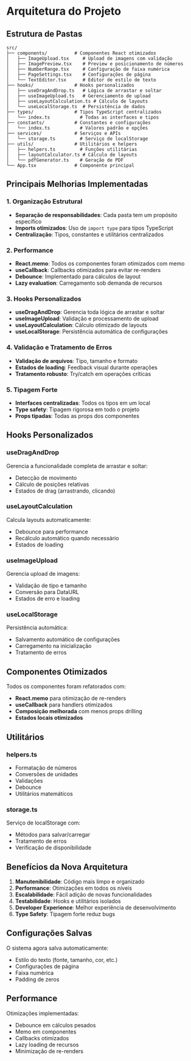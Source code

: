 # Arquitetura do Projeto

## Estrutura de Pastas

```
src/
├── components/          # Componentes React otimizados
│   ├── ImageUpload.tsx     # Upload de imagens com validação
│   ├── ImagePreview.tsx    # Preview e posicionamento de números
│   ├── NumberRange.tsx     # Configuração de faixa numérica
│   ├── PageSettings.tsx    # Configurações de página
│   └── TextEditor.tsx      # Editor de estilo de texto
├── hooks/               # Hooks personalizados
│   ├── useDragAndDrop.ts   # Lógica de arrastar e soltar
│   ├── useImageUpload.ts   # Gerenciamento de upload
│   ├── useLayoutCalculation.ts # Cálculo de layouts
│   └── useLocalStorage.ts  # Persistência de dados
├── types/               # Tipos TypeScript centralizados
│   └── index.ts           # Todas as interfaces e tipos
├── constants/           # Constantes e configurações
│   └── index.ts           # Valores padrão e opções
├── services/            # Serviços e APIs
│   └── storage.ts         # Serviço de localStorage
├── utils/               # Utilitários e helpers
│   ├── helpers.ts         # Funções utilitárias
│   ├── layoutCalculator.ts # Cálculo de layouts
│   └── pdfGenerator.ts    # Geração de PDF
└── App.tsx              # Componente principal
```

## Principais Melhorias Implementadas

### 1. Organização Estrutural
- **Separação de responsabilidades**: Cada pasta tem um propósito específico
- **Imports otimizados**: Uso de `import type` para tipos TypeScript
- **Centralização**: Tipos, constantes e utilitários centralizados

### 2. Performance
- **React.memo**: Todos os componentes foram otimizados com memo
- **useCallback**: Callbacks otimizados para evitar re-renders
- **Debounce**: Implementado para cálculos de layout
- **Lazy evaluation**: Carregamento sob demanda de recursos

### 3. Hooks Personalizados
- **useDragAndDrop**: Gerencia toda lógica de arrastar e soltar
- **useImageUpload**: Validação e processamento de upload
- **useLayoutCalculation**: Cálculo otimizado de layouts
- **useLocalStorage**: Persistência automática de configurações

### 4. Validação e Tratamento de Erros
- **Validação de arquivos**: Tipo, tamanho e formato
- **Estados de loading**: Feedback visual durante operações
- **Tratamento robusto**: Try/catch em operações críticas

### 5. Tipagem Forte
- **Interfaces centralizadas**: Todos os tipos em um local
- **Type safety**: Tipagem rigorosa em todo o projeto
- **Props tipadas**: Todas as props dos componentes

## Hooks Personalizados

### useDragAndDrop
Gerencia a funcionalidade completa de arrastar e soltar:
- Detecção de movimento
- Cálculo de posições relativas
- Estados de drag (arrastrando, clicando)

### useLayoutCalculation
Calcula layouts automaticamente:
- Debounce para performance
- Recálculo automático quando necessário
- Estados de loading

### useImageUpload
Gerencia upload de imagens:
- Validação de tipo e tamanho
- Conversão para DataURL
- Estados de erro e loading

### useLocalStorage
Persistência automática:
- Salvamento automático de configurações
- Carregamento na inicialização
- Tratamento de erros

## Componentes Otimizados

Todos os componentes foram refatorados com:
- **React.memo** para otimização de re-renders
- **useCallback** para handlers otimizados
- **Composição melhorada** com menos props drilling
- **Estados locais otimizados**

## Utilitários

### helpers.ts
- Formatação de números
- Conversões de unidades
- Validações
- Debounce
- Utilitários matemáticos

### storage.ts
Serviço de localStorage com:
- Métodos para salvar/carregar
- Tratamento de erros
- Verificação de disponibilidade

## Benefícios da Nova Arquitetura

1. **Manutenibilidade**: Código mais limpo e organizado
2. **Performance**: Otimizações em todos os níveis
3. **Escalabilidade**: Fácil adição de novas funcionalidades
4. **Testabilidade**: Hooks e utilitários isolados
5. **Developer Experience**: Melhor experiência de desenvolvimento
6. **Type Safety**: Tipagem forte reduz bugs

## Configurações Salvas

O sistema agora salva automaticamente:
- Estilo do texto (fonte, tamanho, cor, etc.)
- Configurações de página
- Faixa numérica
- Padding de zeros

## Performance

Otimizações implementadas:
- Debounce em cálculos pesados
- Memo em componentes
- Callbacks otimizados
- Lazy loading de recursos
- Minimização de re-renders